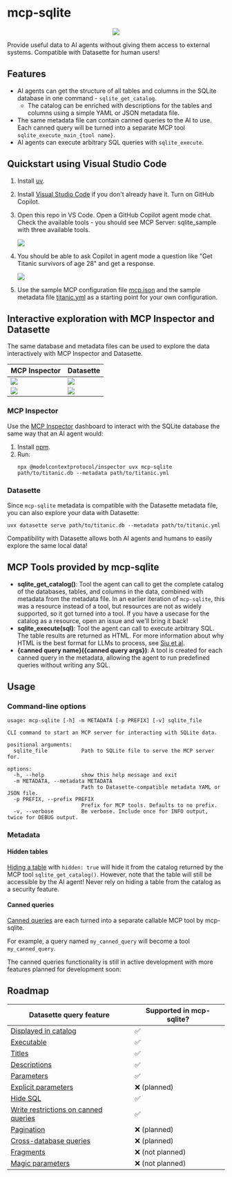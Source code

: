 # mcp-sqlite
<p align="center">
  <img src="https://github.com/panasenco/mcp-sqlite/raw/main/images/mcp-sqlite-256.png">
</p>

Provide useful data to AI agents without giving them access to external systems. Compatible with Datasette for human users!

## Features
- AI agents can get the structure of all tables and columns in the SQLite database in one command - `sqlite_get_catalog`.
  - The catalog can be enriched with descriptions for the tables and columns using a simple YAML or JSON metadata file.
- The same metadata file can contain canned queries to the AI to use.
  Each canned query will be turned into a separate MCP tool `sqlite_execute_main_{tool name}`.
- AI agents can execute arbitrary SQL queries with `sqlite_execute`.


## Quickstart using Visual Studio Code
1.  Install [uv](https://docs.astral.sh/uv/getting-started/installation/).
2.  Install [Visual Studio Code](https://code.visualstudio.com) if you don't already have it.
    Turn on GitHub Copilot.
3.  Open this repo in VS Code.
    Open a GitHub Copilot agent mode chat.
    Check the available tools - you should see MCP Server: sqlite_sample with three available tools.

    ![](https://github.com/panasenco/mcp-sqlite/raw/main/images/vs-code-mcp-sqlite-sample.png)
4.  You should be able to ask Copilot in agent mode a question like "Get Titanic survivors of age 28" and get a response.

    ![](https://github.com/panasenco/mcp-sqlite/raw/main/images/github-copilot-agent-mode-sample.png)
5.  Use the sample MCP configuration file [mcp.json](.vscode/mcp.json) and the sample metadata file
    [titanic.yml](sample/titanic.yml) as a starting point for your own configuration.


## Interactive exploration with MCP Inspector and Datasette

The same database and metadata files can be used to explore the data interactively with MCP Inspector and Datasette.

| MCP Inspector | Datasette |
| ------------- | --------- |
| ![](https://github.com/panasenco/mcp-sqlite/raw/main/images/mcp-inspector-sqlite-get-catalog.png) | ![](https://github.com/panasenco/mcp-sqlite/raw/main/images/datasette-table-view.png) |
| ![](https://github.com/panasenco/mcp-sqlite/raw/main/images/mcp-inspector-sqlite-canned-query-tool.png) | ![](https://github.com/panasenco/mcp-sqlite/raw/main/images/datasette-canned-query.png) |

### MCP Inspector
Use the [MCP Inspector](https://modelcontextprotocol.io/docs/tools/inspector) dashboard to interact with the SQLite database the same way that an AI agent would:
1.  Install [npm](https://docs.npmjs.com/downloading-and-installing-node-js-and-npm).
2.  Run:
    ```
    npx @modelcontextprotocol/inspector uvx mcp-sqlite path/to/titanic.db --metadata path/to/titanic.yml
    ```

### Datasette
Since `mcp-sqlite` metadata is compatible with the Datasette metadata file, you can also explore your data with Datasette:
```
uvx datasette serve path/to/titanic.db --metadata path/to/titanic.yml
```
Compatibility with Datasette allows both AI agents and humans to easily explore the same local data!


## MCP Tools provided by mcp-sqlite
- **sqlite_get_catalog()**: Tool the agent can call to get the complete catalog of the databases, tables, and columns in the data, combined with metadata from the metadata file.
  In an earlier iteration of `mcp-sqlite`, this was a resource instead of a tool, but resources are not as widely supported, so it got turned into a tool.
  If you have a usecase for the catalog as a resource, open an issue and we'll bring it back!
- **sqlite_execute(sql)**: Tool the agent can call to execute arbitrary SQL. The table results are returned as HTML.
  For more information about why HTML is the best format for LLMs to process, see [Siu et al](https://arxiv.org/abs/2305.13062).
- **{canned query name}({canned query args})**: A tool is created for each canned query in the metadata, allowing the agent to run predefined queries without writing any SQL.


## Usage

### Command-line options
```
usage: mcp-sqlite [-h] -m METADATA [-p PREFIX] [-v] sqlite_file

CLI command to start an MCP server for interacting with SQLite data.

positional arguments:
  sqlite_file           Path to SQLite file to serve the MCP server for.

options:
  -h, --help            show this help message and exit
  -m METADATA, --metadata METADATA
                        Path to Datasette-compatible metadata YAML or JSON file.
  -p PREFIX, --prefix PREFIX
                        Prefix for MCP tools. Defaults to no prefix.
  -v, --verbose         Be verbose. Include once for INFO output, twice for DEBUG output.
```

### Metadata

#### Hidden tables
[Hiding a table](https://docs.datasette.io/en/stable/metadata.html#hiding-tables) with `hidden: true` will hide it from the catalog returned by the MCP tool `sqlite_get_catalog()`.
However, note that the table will still be accessible by the AI agent!
Never rely on hiding a table from the catalog as a security feature.

#### Canned queries
[Canned queries](https://docs.datasette.io/en/stable/sql_queries.html#canned-queries) are each turned into a separate callable MCP tool by mcp-sqlite.

For example, a query named `my_canned_query` will become a tool `my_canned_query`.

The canned queries functionality is still in active development with more features planned for development soon:

## Roadmap

| Datasette query feature | Supported in mcp-sqlite? |
| ------------------------------ | ------------------------ |
| [Displayed in catalog](https://docs.datasette.io/en/stable/sql_queries.html#canned-queries) | ✅ |
| [Executable](https://docs.datasette.io/en/stable/sql_queries.html#canned-queries) | ✅ |
| [Titles](https://docs.datasette.io/en/stable/sql_queries.html#canned-queries) | ✅ |
| [Descriptions](https://docs.datasette.io/en/stable/sql_queries.html#canned-queries) | ✅ |
| [Parameters](https://docs.datasette.io/en/stable/sql_queries.html#canned-queries) | ✅ |
| [Explicit parameters](https://docs.datasette.io/en/stable/sql_queries.html#canned-queries) | ❌ (planned) |
| [Hide SQL](https://docs.datasette.io/en/stable/sql_queries.html#hide-sql) | ✅ |
| [Write restrictions on canned queries](https://docs.datasette.io/en/stable/sql_queries.html#writable-canned-queries) | ✅ |
| [Pagination](https://docs.datasette.io/en/stable/sql_queries.html#pagination) | ❌ (planned) |
| [Cross-database queries](https://docs.datasette.io/en/stable/sql_queries.html#cross-database-queries) | ❌ (planned) |
| [Fragments](https://docs.datasette.io/en/stable/sql_queries.html#fragment) | ❌ (not planned) |
| [Magic parameters](https://docs.datasette.io/en/stable/sql_queries.html#magic-parameters) | ❌ (not planned) |
